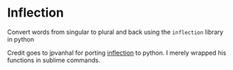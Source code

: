 # Inflection
Convert words from singular to plural and back using the `inflection` library in python

Credit goes to jpvanhal for porting [inflection](https://github.com/jpvanhal/inflection) to python. I merely wrapped his functions in sublime commands.
